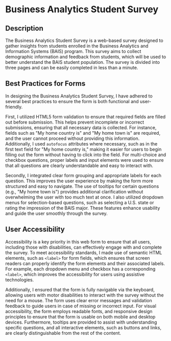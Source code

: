 # Business Analytics Student Survey

## Description

The Business Analytics Student Survey is a web-based survey designed to gather insights from students enrolled in the Business Analytics and Information Systems (BAIS) program. This survey aims to collect demographic information and feedback from students, which will be used to better understand the BAIS student population. The survey is divided into three pages and can be easily completed in less than a minute.

## Best Practices for Forms

In designing the Business Analytics Student Survey, I have adhered to several best practices to ensure the form is both functional and user-friendly.

First, I utilized HTML5 form validation to ensure that required fields are filled out before submission. This helps prevent incomplete or incorrect submissions, ensuring that all necessary data is collected. For instance, fields such as "My home country is" and "My home town is" are required, and the user cannot proceed without providing this information. Additionally, I used `autofocus` attributes where necessary, such as in the first text field for "My home country is," making it easier for users to begin filling out the form without having to click into the field. For multi-choice and checkbox questions, proper labels and input elements were used to ensure that all questions are clearly understandable and easy to interact with.

Secondly, I integrated clear form grouping and appropriate labels for each question. This improves the user experience by making the form more structured and easy to navigate. The use of tooltips for certain questions (e.g., "My home town is") provides additional clarification without overwhelming the user with too much text at once. I also utilized dropdown menus for selection-based questions, such as selecting a U.S. state or rating the impression of the BAIS major. These features enhance usability and guide the user smoothly through the survey.

## User Accessibility

Accessibility is a key priority in this web form to ensure that all users, including those with disabilities, can effectively engage with and complete the survey. To meet accessibility standards, I made use of semantic HTML elements, such as `<label>` for form fields, which ensures that screen readers can properly identify the form elements and their associated labels. For example, each dropdown menu and checkbox has a corresponding `<label>`, which improves the accessibility for users using assistive technologies.

Additionally, I ensured that the form is fully navigable via the keyboard, allowing users with motor disabilities to interact with the survey without the need for a mouse. The form uses clear error messages and validation feedback to guide users in case of missing or incorrect input. For visual accessibility, the form employs readable fonts, and responsive design principles to ensure that the form is usable on both mobile and desktop devices. Furthermore, tooltips are provided to assist with understanding specific questions, and all interactive elements, such as buttons and links, are clearly distinguishable from the rest of the content.

